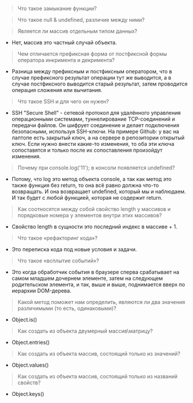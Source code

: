 > Что такое замыкание функции?

> Что такое null & undefined, различие между ними?

> Является ли массив отдельным типом данных?
* Нет, массив это частный случай объекта.

> Чем отличается префиксная форма от постфиксной формы оператора инкримента и декримента?
* Разница между префиксным и постфиксным оператором, что в случае префиксного результат операции тут же выводится, а в случае постфиксного выводится старый результат, затем проводится операция сложения или вычитания.

> Что такое SSH и для чего он нужен?
* SSH "Secure Shell" - сетевой протокол для удалённого управления операционными системами, туннелирование TCP-соединений и передачи файлов. Он шифрует соединение и делает подключения безопасными, используя SSH-ключи. На примере Github: у вас на лаптопе есть закрытый ключ, а на сервере в репозитории открытый ключ. Если нужно внести какие-то изменения, то оба эти ключа сопоставятся и только после их сопоставления произойдут изменения.

> Почему при console.log('11'); в консоли появляется undefined?
* Потому, что log это метод объекта console, а так как метод это также функция без return, то она всё равно должна что-то возвращать. И она возвращает undefined, который мы и наблюдаем. И так будет с любой функцией, которая не содержит return.

> Как соотносятся между собой свойство length у массивов и порядковые номера у элементов внутри этих массивов?
* Свойство length в сущности это последний индекс в массиве + 1.

> Что такое «рефакторинг кода»?
* Это переписка кода под новые условия и задачи.

> Что такое «всплытие событий»?
* Это когда обработчик события в браузере сперва срабатывает на самом младшем дочернем элементе, затем на следующем родительском элемента, и так, выше и выше, поднимается вверх по иерархии DOM-дерева.

> Какой метод поможет нам определить, являются ли два значения различимыми (то есть, одинаковыми)?
* Object.is()

> Как создать из объекта двумерный массив\матрицу?
* Object.entries()

> Как создать из объекта массив, состоящий только из значений?
* Object.values()

> Как создать из объекта массив, состоящий только из названий свойств?
* Object.keys()